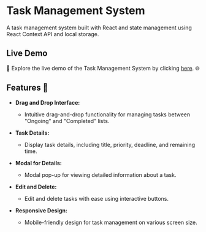 # Task Management System

A task management system built with React and state management using React Context API and local storage.

## Live Demo

🚀 Explore the live demo of the Task Management System by clicking [here](https://todolistwithdnd.web.app/). 🌐

## Features 📌

- **Drag and Drop Interface:**

  - Intuitive drag-and-drop functionality for managing tasks between "Ongoing" and "Completed" lists.

- **Task Details:**

  - Display task details, including title, priority, deadline, and remaining time.

- **Modal for Details:**

  - Modal pop-up for viewing detailed information about a task.

- **Edit and Delete:**

  - Edit and delete tasks with ease using interactive buttons.

- **Responsive Design:**
  - Mobile-friendly design for task management on various screen size.
